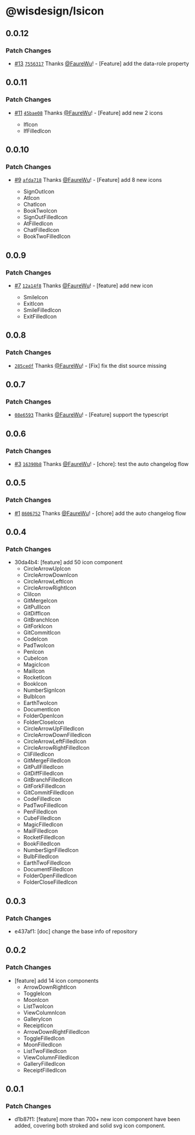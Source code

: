 # @wisdesign/lsicon

## 0.0.12

### Patch Changes

- [#13](https://github.com/wisdesignsystem/lsicon/pull/13) [`7556317`](https://github.com/wisdesignsystem/lsicon/commit/755631733db5e0fbfa02bc51ae702fab3028c558) Thanks [@FaureWu](https://github.com/FaureWu)! - [Feature] add the data-role property

## 0.0.11

### Patch Changes

- [#11](https://github.com/wisdesignsystem/lsicon/pull/11) [`45bae08`](https://github.com/wisdesignsystem/lsicon/commit/45bae08e3257679ff6f157337f50f0611f9dd45a) Thanks [@FaureWu](https://github.com/FaureWu)! - [Feature] add new 2 icons

  - IfIcon
  - IfFilledIcon

## 0.0.10

### Patch Changes

- [#9](https://github.com/wisdesignsystem/lsicon/pull/9) [`afda718`](https://github.com/wisdesignsystem/lsicon/commit/afda718ce39bdb029e77b406b3eab48e15f95816) Thanks [@FaureWu](https://github.com/FaureWu)! - [Feature] add 8 new icons

  - SignOutIcon
  - AtIcon
  - ChatIcon
  - BookTwoIcon
  - SignOutFilledIcon
  - AtFilledIcon
  - ChatFilledIcon
  - BookTwoFilledIcon

## 0.0.9

### Patch Changes

- [#7](https://github.com/wisdesignsystem/lsicon/pull/7) [`12a14f8`](https://github.com/wisdesignsystem/lsicon/commit/12a14f8d06b262e348e3d5b114904a51010e6d6a) Thanks [@FaureWu](https://github.com/FaureWu)! - [feature] add new icon

  - SmileIcon
  - ExitIcon
  - SmileFilledIcon
  - ExitFilledIcon

## 0.0.8

### Patch Changes

- [`285cedf`](https://github.com/wisdesignsystem/lsicon/commit/285cedf0ce72034146514d430b6affe1e72f3435) Thanks [@FaureWu](https://github.com/FaureWu)! - [Fix] fix the dist source missing

## 0.0.7

### Patch Changes

- [`08e6593`](https://github.com/wisdesignsystem/lsicon/commit/08e6593ee75e96e7094d3d4c669db81e808b43da) Thanks [@FaureWu](https://github.com/FaureWu)! - [Feature] support the typescript

## 0.0.6

### Patch Changes

- [#3](https://github.com/wisdesignsystem/lsicon/pull/3) [`16390b8`](https://github.com/wisdesignsystem/lsicon/commit/16390b803c0f290ac45704cc5998eeca0de3d4a8) Thanks [@FaureWu](https://github.com/FaureWu)! - [chore]: test the auto changelog flow

## 0.0.5

### Patch Changes

- [#1](https://github.com/wisdesignsystem/lsicon/pull/1) [`8606752`](https://github.com/wisdesignsystem/lsicon/commit/8606752dee12a00d210f1569c6861f3ea01ea089) Thanks [@FaureWu](https://github.com/FaureWu)! - [chore] add the auto changelog flow

## 0.0.4

### Patch Changes

- 30da4b4: [feature] add 50 icon component
  - CircleArrowUpIcon
  - CircleArrowDownIcon
  - CircleArrowLeftIcon
  - CircleArrowRightIcon
  - CliIcon
  - GitMergeIcon
  - GitPullIcon
  - GitDiffIcon
  - GitBranchIcon
  - GitForkIcon
  - GitCommitIcon
  - CodeIcon
  - PadTwoIcon
  - PenIcon
  - CubeIcon
  - MagicIcon
  - MailIcon
  - RocketIcon
  - BookIcon
  - NumberSignIcon
  - BulbIcon
  - EarthTwoIcon
  - DocumentIcon
  - FolderOpenIcon
  - FolderCloseIcon
  - CircleArrowUpFilledIcon
  - CircleArrowDownFilledIcon
  - CircleArrowLeftFilledIcon
  - CircleArrowRightFilledIcon
  - CliFilledIcon
  - GitMergeFilledIcon
  - GitPullFilledIcon
  - GitDiffFilledIcon
  - GitBranchFilledIcon
  - GitForkFilledIcon
  - GitCommitFilledIcon
  - CodeFilledIcon
  - PadTwoFilledIcon
  - PenFilledIcon
  - CubeFilledIcon
  - MagicFilledIcon
  - MailFilledIcon
  - RocketFilledIcon
  - BookFilledIcon
  - NumberSignFilledIcon
  - BulbFilledIcon
  - EarthTwoFilledIcon
  - DocumentFilledIcon
  - FolderOpenFilledIcon
  - FolderCloseFilledIcon

## 0.0.3

### Patch Changes

- e437af1: [doc] change the base info of repository

## 0.0.2

### Patch Changes

- [feature] add 14 icon components
  - ArrowDownRightIcon
  - ToggleIcon
  - MoonIcon
  - ListTwoIcon
  - ViewColumnIcon
  - GalleryIcon
  - ReceiptIcon
  - ArrowDownRightFilledIcon
  - ToggleFilledIcon
  - MoonFilledIcon
  - ListTwoFilledIcon
  - ViewColumnFilledIcon
  - GalleryFilledIcon
  - ReceiptFilledIcon

## 0.0.1

### Patch Changes

- d1b87f1: [feature] more than 700+ new icon component have been added, covering both stroked and solid svg icon component.
